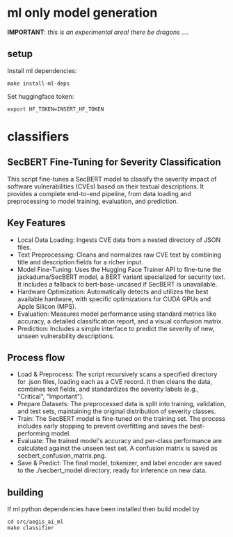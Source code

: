 # ml only model generation

**IMPORTANT**: _this is an experimental area! there be dragons ...._

## setup

Install ml dependencies:
```commandline
make install-ml-deps
```

Set huggingface token:
```commandline
export HF_TOKEN=INSERT_HF_TOKEN
```

# classifiers

## SecBERT Fine-Tuning for Severity Classification

This script fine-tunes a SecBERT model to classify the severity impact of software vulnerabilities (CVEs) based on their textual descriptions. It provides a complete end-to-end pipeline, from data loading and preprocessing to model training, evaluation, and prediction.

## Key Features

* Local Data Loading: Ingests CVE data from a nested directory of JSON files. 
* Text Preprocessing: Cleans and normalizes raw CVE text by combining title and description fields for a richer input. 
* Model Fine-Tuning: Uses the Hugging Face Trainer API to fine-tune the jackaduma/SecBERT model, a BERT variant specialized for security text. It includes a fallback to bert-base-uncased if SecBERT is unavailable. 
* Hardware Optimization: Automatically detects and utilizes the best available hardware, with specific optimizations for CUDA GPUs and Apple Silicon (MPS). 
* Evaluation: Measures model performance using standard metrics like accuracy, a detailed classification report, and a visual confusion matrix. 
* Prediction: Includes a simple interface to predict the severity of new, unseen vulnerability descriptions.

## Process flow

* Load & Preprocess: The script recursively scans a specified directory for .json files, loading each as a CVE record. It then cleans the data, combines text fields, and standardizes the severity labels (e.g., "Critical", "Important"). 
* Prepare Datasets: The preprocessed data is split into training, validation, and test sets, maintaining the original distribution of severity classes. 
* Train: The SecBERT model is fine-tuned on the training set. The process includes early stopping to prevent overfitting and saves the best-performing model. 
* Evaluate: The trained model's accuracy and per-class performance are calculated against the unseen test set. A confusion matrix is saved as secbert_confusion_matrix.png. 
* Save & Predict: The final model, tokenizer, and label encoder are saved to the ./secbert_model directory, ready for inference on new data.

## building

If ml python dependencies have been installed then build model by

```commandline
cd src/aegis_ai_ml
make classifier
```
